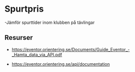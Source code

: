 # Spurtpris

-Jämför spurttider inom klubben på tävlingar

## Resurser

- https://eventor.orientering.se/Documents/Guide_Eventor_-_Hamta_data_via_API.pdf

- https://eventor.orientering.se/api/documentation